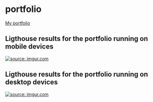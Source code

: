 # portfolio
<a href="https://byronxc.github.io/portfolio/">My portfolio<a>
  
 ## Ligthouse results for the portfolio running on mobile devices
 <a href="https://imgur.com/nEpVczi"><img src="https://i.imgur.com/nEpVczi.png" title="source: imgur.com" /></a>
 
  ## Ligthouse results for the portfolio running on desktop devices
 <a href="https://imgur.com/Kyes5mq"><img src="https://i.imgur.com/Kyes5mq.png" title="source: imgur.com" /></a>

